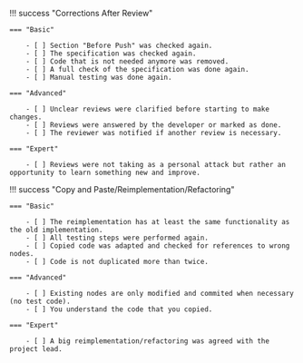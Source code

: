 !!! success "Corrections After Review"

    === "Basic"

        - [ ] Section "Before Push" was checked again.
        - [ ] The specification was checked again.
        - [ ] Code that is not needed anymore was removed.
        - [ ] A full check of the specification was done again.
        - [ ] Manual testing was done again.

    === "Advanced"

        - [ ] Unclear reviews were clarified before starting to make changes.
        - [ ] Reviews were answered by the developer or marked as done.
        - [ ] The reviewer was notified if another review is necessary.

    === "Expert"

        - [ ] Reviews were not taking as a personal attack but rather an opportunity to learn something new and improve.

!!! success "Copy and Paste/Reimplementation/Refactoring"

    === "Basic"

        - [ ] The reimplementation has at least the same functionality as the old implementation.
        - [ ] All testing steps were performed again.
        - [ ] Copied code was adapted and checked for references to wrong nodes.
        - [ ] Code is not duplicated more than twice.

    === "Advanced"

        - [ ] Existing nodes are only modified and commited when necessary (no test code).
        - [ ] You understand the code that you copied.

    === "Expert"

        - [ ] A big reimplementation/refactoring was agreed with the project lead.